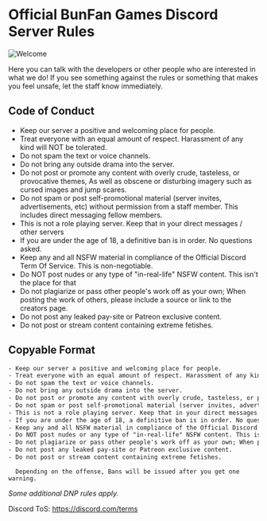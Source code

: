 # Official BunFan Games Discord Server Rules

![Welcome](https://user-images.githubusercontent.com/42328288/160304679-2bb20c78-4e46-4c1d-8d30-6457d065e160.png)

Here you can talk with the developers or other people who are interested in what we do!
If you see something against the rules or something that makes you feel unsafe, let the staff know immediately.

## Code of Conduct

- Keep our server a positive and welcoming place for people.
- Treat everyone with an equal amount of respect. Harassment of any kind will NOT be tolerated.
- Do not spam the text or voice channels.
- Do not bring any outside drama into the server.
- Do not post or promote any content with overly crude, tasteless, or provocative themes, As well as obscene or disturbing imagery such as cursed images and jump scares.
- Do not spam or post self-promotional material (server invites, advertisements, etc) without permission from a staff member. This includes direct messaging fellow members.
- This is not a role playing server. Keep that in your direct messages / other servers
- If you are under the age of 18, a definitive ban is in order. No questions asked.
- Keep any and all NSFW material in compliance of the Official Discord Term Of Service. This is non-negotiable.
- Do NOT post nudes or any type of "in-real-life" NSFW content. This isn't the place for that
- Do not plagiarize or pass other people's work off as your own; When posting the work of others, please include a source or link to the creators page.
- Do not post any leaked pay-site or Patreon exclusive content.
- Do not post or stream content containing extreme fetishes.

## Copyable Format
```txt
- Keep our server a positive and welcoming place for people.
- Treat everyone with an equal amount of respect. Harassment of any kind will NOT be tolerated.
- Do not spam the text or voice channels.
- Do not bring any outside drama into the server.
- Do not post or promote any content with overly crude, tasteless, or provocative themes, As well as obscene or disturbing imagery such as cursed images and jump scares.
- Do not spam or post self-promotional material (server invites, advertisements, etc) without permission from a staff member. This includes direct messaging fellow members.
- This is not a role playing server. Keep that in your direct messages / other servers
- If you are under the age of 18, a definitive ban is in order. No questions asked.
- Keep any and all NSFW material in compliance of the Official Discord Term Of Service. This is non-negotiable.
- Do NOT post nudes or any type of "in-real-life" NSFW content. This isn't the place for that
- Do not plagiarize or pass other people's work off as your own; When posting the work of others, please include a source or link to the creators page.
- Do not post any leaked pay-site or Patreon exclusive content.
- Do not post or stream content containing extreme fetishes.
```

      Depending on the offense, Bans will be issued after you get one warning. 

_Some additional DNP rules apply._

Discord ToS: https://discord.com/terms




